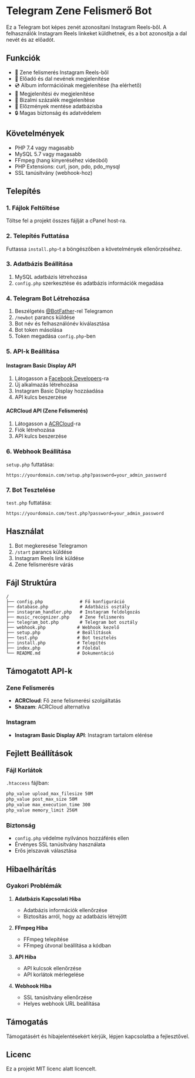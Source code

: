 # Telegram Zene Felismerő Bot

Ez a Telegram bot képes zenét azonosítani Instagram Reels-ből. A felhasználók Instagram Reels linkeket küldhetnek, és a bot azonosítja a dal nevét és az előadót.

## Funkciók

- 🎵 Zene felismerés Instagram Reels-ből
- 🎤 Előadó és dal nevének megjelenítése
- 💿 Album információinak megjelenítése (ha elérhető)
- 📅 Megjelenítési év megjelenítése
- 🎯 Bizalmi százalék megjelenítése
- 💾 Előzmények mentése adatbázisba
- 🔒 Magas biztonság és adatvédelem

## Követelmények

- PHP 7.4 vagy magasabb
- MySQL 5.7 vagy magasabb
- FFmpeg (hang kinyeréséhez videóból)
- PHP Extensions: curl, json, pdo, pdo_mysql
- SSL tanúsítvány (webhook-hoz)

## Telepítés

### 1. Fájlok Feltöltése

Töltse fel a projekt összes fájlját a cPanel host-ra.

### 2. Telepítés Futtatása

Futtassa `install.php`-t a böngészőben a követelmények ellenőrzéséhez.

### 3. Adatbázis Beállítása

1. MySQL adatbázis létrehozása
2. `config.php` szerkesztése és adatbázis információk megadása

### 4. Telegram Bot Létrehozása

1. Beszélgetés [@BotFather](https://t.me/botfather)-rel Telegramon
2. `/newbot` parancs küldése
3. Bot név és felhasználónév kiválasztása
4. Bot token másolása
5. Token megadása `config.php`-ben

### 5. API-k Beállítása

#### Instagram Basic Display API
1. Látogasson a [Facebook Developers](https://developers.facebook.com/)-ra
2. Új alkalmazás létrehozása
3. Instagram Basic Display hozzáadása
4. API kulcs beszerzése

#### ACRCloud API (Zene Felismerés)
1. Látogasson a [ACRCloud](https://www.acrcloud.com/)-ra
2. Fiók létrehozása
3. API kulcs beszerzése

### 6. Webhook Beállítása

`setup.php` futtatása:

```
https://yourdomain.com/setup.php?password=your_admin_password
```

### 7. Bot Tesztelése

`test.php` futtatása:

```
https://yourdomain.com/test.php?password=your_admin_password
```

## Használat

1. Bot megkeresése Telegramon
2. `/start` parancs küldése
3. Instagram Reels link küldése
4. Zene felismerésre várás

## Fájl Struktúra

```
/
├── config.php              # Fő konfiguráció
├── database.php            # Adatbázis osztály
├── instagram_handler.php   # Instagram feldolgozás
├── music_recognizer.php    # Zene felismerés
├── telegram_bot.php        # Telegram bot osztály
├── webhook.php            # Webhook kezelő
├── setup.php              # Beállítások
├── test.php               # Bot tesztelés
├── install.php            # Telepítés
├── index.php              # Főoldal
└── README.md              # Dokumentáció
```

## Támogatott API-k

### Zene Felismerés
- **ACRCloud**: Fő zene felismerési szolgáltatás
- **Shazam**: ACRCloud alternatíva

### Instagram
- **Instagram Basic Display API**: Instagram tartalom elérése

## Fejlett Beállítások

### Fájl Korlátok
`.htaccess` fájlban:
```apache
php_value upload_max_filesize 50M
php_value post_max_size 50M
php_value max_execution_time 300
php_value memory_limit 256M
```

### Biztonság
- `config.php` védelme nyilvános hozzáférés ellen
- Érvényes SSL tanúsítvány használata
- Erős jelszavak választása

## Hibaelhárítás

### Gyakori Problémák

1. **Adatbázis Kapcsolati Hiba**
   - Adatbázis információk ellenőrzése
   - Biztosítás arról, hogy az adatbázis létrejött

2. **FFmpeg Hiba**
   - FFmpeg telepítése
   - FFmpeg útvonal beállítása a kódban

3. **API Hiba**
   - API kulcsok ellenőrzése
   - API korlátok mérlegelése

4. **Webhook Hiba**
   - SSL tanúsítvány ellenőrzése
   - Helyes webhook URL beállítása

## Támogatás

Támogatásért és hibajelentésekért kérjük, lépjen kapcsolatba a fejlesztővel.

## Licenc

Ez a projekt MIT licenc alatt licencelt.